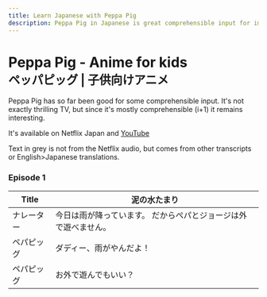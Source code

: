 ```yaml
---
title: Learn Japanese with Peppa Pig
description: Peppa Pig in Japanese is great comprehensible input for immersion learning
---
```


# Peppa Pig - Anime for kids <br><small>ペッパピッグ | 子供向けアニメ</small>

Peppa Pig has so far been good for some comprehensible input. It's not exactly thrilling TV, but since it's mostly comprehensible (i+1) it remains interesting.

It's available on Netflix Japan and <a href="https://www.youtube.com/watch?v=fyPczAlbA8Q&list=PLoAi5luCTvem_5vwCbhQ3_RSTu5_NNZUE&index=1" target="_blank">YouTube</a>

Text in <span class="faded">grey</span> is not from the Netflix audio, but comes from other transcripts or English>Japanese translations.

### Episode 1

| Title       | 泥の水たまり                          |
| ----------- | ------------------------------------ |
| ナレーター       | 今日は雨<span class="faded">が降っています</span>。 <span class="faded">だから</span>ぺパとジョージは外で遊べません。  |
| ペパピッグ       | ダディー、雨がやんだよ！ |
| ペパピッグ       | お外で遊んでもいい？ |